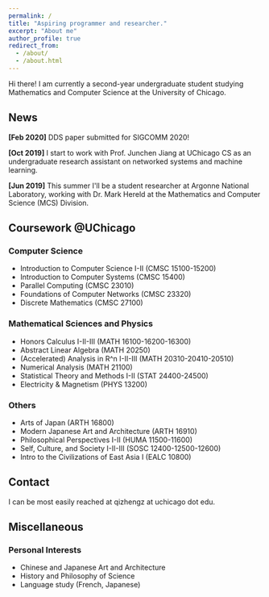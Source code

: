 ```yaml
---
permalink: /
title: "Aspiring programmer and researcher."
excerpt: "About me"
author_profile: true
redirect_from: 
  - /about/
  - /about.html
---
```


Hi there! I am currently a second-year undergraduate student studying Mathematics and Computer Science at the University of Chicago.

## News
**[Feb 2020]** DDS paper submitted for SIGCOMM 2020!

**[Oct 2019]** I start to work with Prof. Junchen Jiang at UChicago CS as an undergraduate research assistant on networked systems and machine learning.

**[Jun 2019]** This summer I'll be a student researcher at Argonne National Laboratory, working with Dr. Mark Hereld at the Mathematics and Computer Science (MCS) Division.

## Coursework @UChicago
### Computer Science
* Introduction to Computer Science I-II (CMSC 15100-15200)<br />
* Introduction to Computer Systems (CMSC 15400)<br />
* Parallel Computing (CMSC 23010)<br />
* Foundations of Computer Networks (CMSC 23320)<br />
* Discrete Mathematics (CMSC 27100)

### Mathematical Sciences and Physics
* Honors Calculus I-II-III (MATH 16100-16200-16300)<br />
* Abstract Linear Algebra (MATH 20250)<br />
* (Accelerated) Analysis in R^n I-II-III (MATH 20310-20410-20510)<br />
* Numerical Analysis (MATH 21100)<br />
* Statistical Theory and Methods I-II (STAT 24400-24500)<br />
* Electricity & Magnetism (PHYS 13200)

### Others
* Arts of Japan (ARTH 16800)<br />
* Modern Japanese Art and Architecture (ARTH 16910)<br />
* Philosophical Perspectives I-II (HUMA 11500-11600)<br />
* Self, Culture, and Society I-II-III (SOSC 12400-12500-12600)<br />
* Intro to the Civilizations of East Asia I (EALC 10800)

## Contact
I can be most easily reached at qizhengz at uchicago dot edu.

## Miscellaneous
### Personal Interests
* Chinese and Japanese Art and Architecture
* History and Philosophy of Science
* Language study (French, Japanese)
